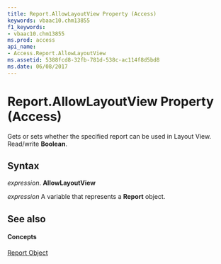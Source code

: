 ```yaml
---
title: Report.AllowLayoutView Property (Access)
keywords: vbaac10.chm13855
f1_keywords:
- vbaac10.chm13855
ms.prod: access
api_name:
- Access.Report.AllowLayoutView
ms.assetid: 5388fcd8-32fb-781d-538c-ac114f8d5bd8
ms.date: 06/08/2017
---
```



# Report.AllowLayoutView Property (Access)

Gets or sets whether the specified report can be used in Layout View. Read/write **Boolean**.


## Syntax

 _expression_. **AllowLayoutView**

 _expression_ A variable that represents a **Report** object.


## See also


#### Concepts


[Report Object](report-object-access.md)

